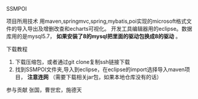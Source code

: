  SSMPOI

项目所用技术
用maven,springmvc,spring,mybatis,poi实现的microsoft格式文件的导入导出及增删改查和echarts可视化。
开发工具编辑器用的eclipse。数据库用的是mysql5.7， **如果安装了8的mysql把里面的驱动包换成8的驱动** 。


下载教程

1. 下载压缩包，或者通过git clone复制ssh链接下载
2. 找到SSMPOI文件夹,导入到eclipse，在eclipse的import选择导入maven项目， **注意连网** （需要下载相关jar包，如果本地仓库没有的话）


参与贡献
张国，曹世宏，施德天
